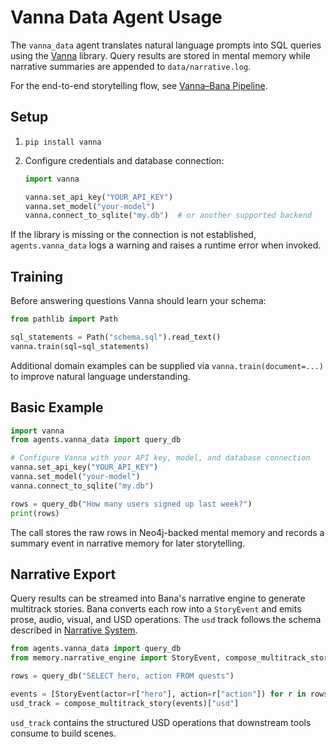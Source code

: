 # Vanna Data Agent Usage

The `vanna_data` agent translates natural language prompts into SQL queries using the [Vanna](https://github.com/vanna-ai/vanna) library. Query results are stored in mental memory while narrative summaries are appended to `data/narrative.log`.

For the end-to-end storytelling flow, see [Vanna–Bana Pipeline](vanna_bana_pipeline.md).

## Setup

1. `pip install vanna`
2. Configure credentials and database connection:

   ```python
   import vanna

   vanna.set_api_key("YOUR_API_KEY")
   vanna.set_model("your-model")
   vanna.connect_to_sqlite("my.db")  # or another supported backend
   ```

If the library is missing or the connection is not established, `agents.vanna_data`
logs a warning and raises a runtime error when invoked.

## Training

Before answering questions Vanna should learn your schema:

```python
from pathlib import Path

sql_statements = Path("schema.sql").read_text()
vanna.train(sql=sql_statements)
```

Additional domain examples can be supplied via `vanna.train(document=...)`
to improve natural language understanding.

## Basic Example

```python
import vanna
from agents.vanna_data import query_db

# Configure Vanna with your API key, model, and database connection
vanna.set_api_key("YOUR_API_KEY")
vanna.set_model("your-model")
vanna.connect_to_sqlite("my.db")

rows = query_db("How many users signed up last week?")
print(rows)
```

The call stores the raw rows in Neo4j-backed mental memory and records a summary event in narrative memory for later storytelling.
## Narrative Export

Query results can be streamed into Bana's narrative engine to generate multitrack stories. Bana converts each row into a `StoryEvent` and emits prose, audio, visual, and USD operations. The `usd` track follows the schema described in [Narrative System](narrative_system.md).

```python
from agents.vanna_data import query_db
from memory.narrative_engine import StoryEvent, compose_multitrack_story

rows = query_db("SELECT hero, action FROM quests")

events = [StoryEvent(actor=r["hero"], action=r["action"]) for r in rows]
usd_track = compose_multitrack_story(events)["usd"]
```

`usd_track` contains the structured USD operations that downstream tools consume to build scenes.
